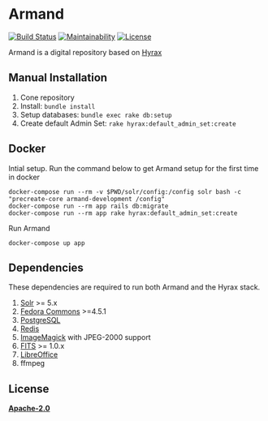 # Armand

[![Build Status](https://travis-ci.org/uhlibraries-digital/armand.svg?branch=master)](https://travis-ci.org/uhlibraries-digital/armand)
[![Maintainability](https://api.codeclimate.com/v1/badges/337265c2bcfccf23da0a/maintainability)](https://codeclimate.com/github/uhlibraries-digital/armand/maintainability)
[![License](https://img.shields.io/badge/License-Apache%202.0-blue.svg)](https://raw.githubusercontent.com/uhlibraries-digital/armand/master/LICENSE.txt)

Armand is a digital repository based on [Hyrax](https://github.com/samvera/hyrax)

## Manual Installation

1. Cone repository
2. Install: `bundle install`
3. Setup databases: `bundle exec rake db:setup`
4. Create default Admin Set: `rake hyrax:default_admin_set:create`

## Docker

Intial setup. Run the command below to get Armand setup for the first time in docker
```
docker-compose run --rm -v $PWD/solr/config:/config solr bash -c "precreate-core armand-development /config"
docker-compose run --rm app rails db:migrate
docker-compose run --rm app rake hyrax:default_admin_set:create
```

Run Armand
```
docker-compose up app
```

## Dependencies

These dependencies are required to run both Armand and the Hyrax stack.

1. [Solr](http://lucene.apache.org/solr/) >= 5.x
2. [Fedora Commons](http://www.fedora-commons.org/) >=4.5.1
3. [PostgreSQL](https://www.postgresql.org/)
4. [Redis](http://redis.io/)
5. [ImageMagick](http://www.imagemagick.org/) with JPEG-2000 support
6. [FITS](http://projects.iq.harvard.edu/fits/downloads) >= 1.0.x
7. [LibreOffice](https://www.libreoffice.org/)
8. ffmpeg

## License

**[Apache-2.0](LICENSE.txt)**